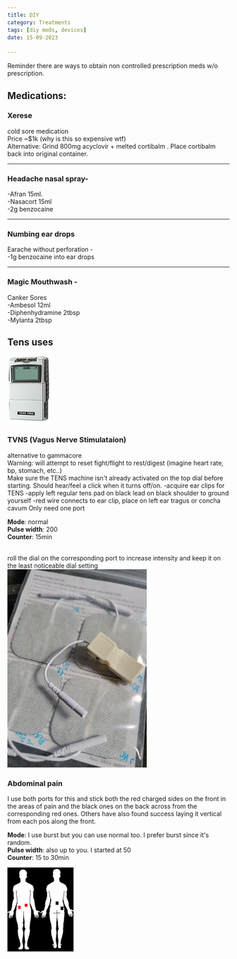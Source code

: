 ```yaml
---
title: DIY
category: Treatments
tags: [diy meds, devices]
date: 15-09-2023

---
```




Reminder there are ways to obtain non controlled prescription meds w/o prescription.     
   
## Medications: 

### Xerese  
cold sore medication    
Price ~$1k (why is this so expensive wtf)  
Alternative: Grind 800mg acyclovir + melted cortibalm . Place cortibalm back into original container.  

--------------------

### Headache nasal spray-   
-Afran 15ml.  
-Nasacort 15ml   
-2g benzocaine   

--------------------
### Numbing ear drops
Earache without perforation -   
-1g benzocaine into ear drops    

--------------------

### Magic Mouthwash -
 Canker Sores   
-Ambesol 12ml  
-Diphenhydramine 2tbsp  
-Mylanta 2tbsp  
  

## Tens uses
<left>
<img src="/assets/img/tens.png">
</left>

### TVNS (Vagus Nerve Stimulataion) 
alternative to gammacore    
Warning: will attempt to reset fight/flight to rest/digest (imagine heart rate, bp, stomach, etc..)   
Make sure the TENS machine isn't already activated on the top dial before starting. Should hear/feel a click when it turns off/on. 
-acquire ear clips for TENS
-apply left regular tens pad on black lead on black shoulder to ground yourself
-red wire connects to ear clip, place on left ear tragus or concha cavum
Only need one port 
  
**Mode**: normal  
**Pulse width**: 200  
**Counter**: 15min  
  
  <br>
roll the dial on the corresponding port to increase intensity and keep it on the least noticeable dial setting 

<img src="/assets/img/tensearclips.png">


### Abdominal pain
 
I use both ports for this and stick both the red charged sides on the front in the areas of pain and the black ones on the back across from the corresponding red ones. Others have also found success laying it vertical from each pos along the front. 

**Mode**: I use burst but you can use normal too. I prefer burst since it's random.  
**Pulse width**: also up to you. I started at 50  
**Counter**: 15 to 30min  

<img src="/assets/img/abdominaltensplacement.png">
